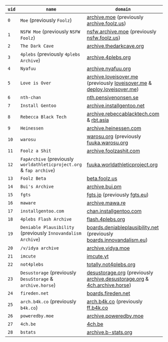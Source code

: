 |``uid``|``name``|``domain``|``software``|
|-|-|-|-|
|``0``|``Moe`` (previously ``Foolz``)|[archive.moe](http://archive.moe) (previously [archive.foolz.us](http://archive.foolz.us))|[FoolFuuka](https://github.com/FoolCode/FoolFuuka)|
|``1``|``NSFW Moe`` (previously ``NSFW Foolz``)|[nsfw.archive.moe](http://nsfw.archive.moe) (previously [nsfw.foolz.us](http://nsfw.foolz.us))|[FoolFuuka](https://github.com/FoolCode/FoolFuuka)|
|``2``|``The Dark Cave``|[archive.thedarkcave.org](http://archive.thedarkcave.org)|[FoolFuuka](https://github.com/FoolCode/FoolFuuka)|
|``3``|``4plebs`` (previously ``4plebs Archive``)|[archive.4plebs.org](http://archive.4plebs.org)|[FoolFuuka](https://github.com/FoolCode/FoolFuuka)|
|``4``|``Nyafuu``|[archive.nyafuu.org](http://archive.nyafuu.org)|[FoolFuuka](https://github.com/FoolCode/FoolFuuka)|
|``5``|``Love is Over``|[archive.loveisover.me](http://archive.loveisover.me) (previously [loveisover.me](http://loveisover.me) & [deploy.loveisover.me](http://deploy.loveisover.me))|[FoolFuuka](https://github.com/FoolCode/FoolFuuka)|
|``6``|``nth-chan``|[nth.pensivenonsen.se](http://nth.pensivenonsen.se)|[FoolFuuka](https://github.com/FoolCode/FoolFuuka)|
|``7``|``Install Gentoo``|[archive.installgentoo.net](http://archive.installgentoo.net)|[Fuuka](https://github.com/eksopl/fuuka)|
|``8``|``Rebecca Black Tech``|[archive.rebeccablacktech.com](http://archive.rebeccablacktech.com) & [rbt.asia](http://rbt.asia)|[Fuuka](https://github.com/eksopl/fuuka)|
|``9``|``Heinessen``|[archive.heinessen.com](http://archive.heinessen.com)|[Fuuka](https://github.com/eksopl/fuuka)|
|``10``|``warosu``|[warosu.org](http://warosu.org) (previously [fuuka.warosu.org](http://fuuka.warosu.org)|[Fuuka](https://github.com/eksopl/fuuka)|
|``11``|``Foolz a Shit``|[archive.foolzashit.com](http://archive.foolzashit.com)|[FoolFuuka](https://github.com/FoolCode/FoolFuuka)|
|``12``|``FapArchive`` (previously ``worldathleticproject.org`` & ``fap archive``)|[fuuka.worldathleticproject.org](http://fuuka.worldathleticproject.org)|[FoolFuuka](https://github.com/FoolCode/FoolFuuka)|
|``13``|``Foolz Beta``|[beta.foolz.us](http://beta.foolz.us)|[FoolFuuka](https://github.com/FoolCode/FoolFuuka)|
|``14``|``Bui's Archive``|[archive.bui.pm](http://archive.bui.pm)|[FoolFuuka](https://github.com/FoolCode/FoolFuuka)|
|``15``|``fgts``|[fgts.jp](http://fgts.jp) (previously [fgts.eu](http://fgts.eu))|[FoolFuuka](https://github.com/FoolCode/FoolFuuka)|
|``16``|``maware``|[archive.mawa.re](http://archive.mawa.re)|[FoolFuuka](https://github.com/FoolCode/FoolFuuka)|
|``17``|``installgentoo.com``|[chan.installgentoo.com](chan.installgentoo.com)|[FoolFuuka](https://github.com/FoolCode/FoolFuuka)|
|``18``|``4plebs Flash Archive``|[flash.4plebs.org](http://flash.4plebs.org)|[FoolFuuka](https://github.com/FoolCode/FoolFuuka)|
|``19``|``Deniable Plausibility`` (previously ``Innovandalism Archive``)|[boards.deniableplausibility.net](http://boards.deniableplausibility.net) (previously [boards.innovandalism.eu](boards.innovandalism.eu))|[FoolFuuka](https://github.com/FoolCode/FoolFuuka)|
|``20``|``/v/idya archive``|[archive.vidya.moe](http://archive.vidya.moe)|[FoolFuuka](https://github.com/FoolCode/FoolFuuka)|
|``21``|``imcute``|[imcute.yt](http://imcute.yt)|[FoolFuuka](https://github.com/FoolCode/FoolFuuka)|
|``22``|``not4plebs``|[totally.not4plebs.org](http://totally.not4plebs.org)|[FoolFuuka](https://github.com/FoolCode/FoolFuuka)|
|``23``|``Desustorage`` (previously ``DesuStorage`` & ``archive.horse``)|[desustorage.org](http://desustorage.org) (previously [archive.desustorage.org](http://archive.desustorage.org) & [4ch.archive.horse](http://4ch.archive.horse))|[FoolFuuka](https://github.com/FoolCode/FoolFuuka)|
|``24``|``fireden.net``|[boards.fireden.net](http://boards.fireden.net)|[FoolFuuka](https://github.com/FoolCode/FoolFuuka)|
|``25``|``arch.b4k.co`` (previously ``b4k.co``)|[arch.b4k.co](http://arch.b4k.co) (previously [ff.b4k.co](http://ff.b4k.co)|[FoolFuuka](https://github.com/FoolCode/FoolFuuka)|
|``26``|``poweredby.moe``|[archive.poweredby.moe](http://archive.poweredby.moe)|[FoolFuuka](https://github.com/FoolCode/FoolFuuka)|
|``27``|``4ch.be``|[4ch.be](http://4ch.be)|[FoolFuuka](https://github.com/FoolCode/FoolFuuka)|
|``28``|``bstats``|[archive.b-stats.org](http://archive.b-stats.org)|[FoolFuuka](https://github.com/FoolCode/FoolFuuka)|